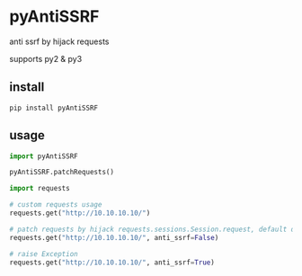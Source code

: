# pyAntiSSRF

anti ssrf by hijack requests

supports py2 & py3

## install

`pip install pyAntiSSRF`


## usage

```python
import pyAntiSSRF

pyAntiSSRF.patchRequests()

import requests

# custom requests usage
requests.get("http://10.10.10.10/")

# patch requests by hijack requests.sessions.Session.request, default disable
requests.get("http://10.10.10.10/", anti_ssrf=False)

# raise Exception
requests.get("http://10.10.10.10/", anti_ssrf=True)
```

